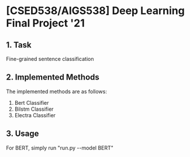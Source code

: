 # [CSED538/AIGS538] Deep Learning Final Project '21
## 1. Task
Fine-grained sentence classification
  
## 2. Implemented Methods
The implemented methods are as follows:
  
  1. Bert Classifier 
  2. Bilstm Classifier
  3. Electra Classifier

## 3. Usage
For BERT, simply run "run.py --model BERT"



